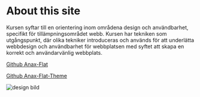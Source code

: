 About this site
==============================================

Kursen syftar till en orientering inom områdena design och användbarhet, specifikt för tillämpningsområdet webb. Kursen har tekniken som utgångspunkt, där olika tekniker introduceras och används för att underlätta webbdesign och användbarhet för webbplatsen med syftet att skapa en korrekt och användarvänlig webbplats.

[Github Anax-Flat](https://github.com/H4MSK1/bth-anax-flat)

[Github Anax-Flat-Theme](https://github.com/H4MSK1/anax-flat-theme)

![design bild](img/design.png)
